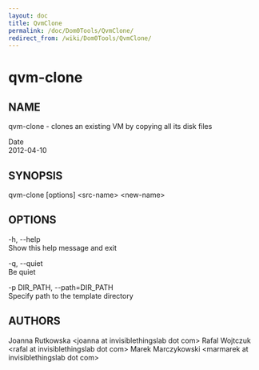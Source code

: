 ```yaml
---
layout: doc
title: QvmClone
permalink: /doc/Dom0Tools/QvmClone/
redirect_from: /wiki/Dom0Tools/QvmClone/
---
```


qvm-clone
=========

NAME
----

qvm-clone - clones an existing VM by copying all its disk files

Date  
2012-04-10

SYNOPSIS
--------

qvm-clone [options] \<src-name\> \<new-name\>

OPTIONS
-------

-h, --help  
Show this help message and exit

-q, --quiet  
Be quiet

-p DIR\_PATH, --path=DIR\_PATH  
Specify path to the template directory

AUTHORS
-------

Joanna Rutkowska \<joanna at invisiblethingslab dot com\>
Rafal Wojtczuk \<rafal at invisiblethingslab dot com\>
Marek Marczykowski \<marmarek at invisiblethingslab dot com\>
